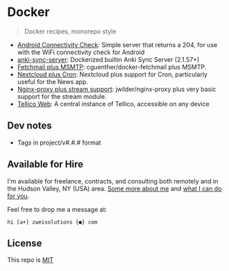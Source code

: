 # Docker

> Docker recipes, monorepo style

- [Android Connectivity Check](./android-connectivity-check): Simple server that returns a 204, for use with the WiFi connectivity check for Android
- [anki-sync-server](./anki-sync-server): Dockerized builtin Anki Sync Server (2.1.57+)
- [Fetchmail plus MSMTP](./fetchmail-plus-msmtp): cguenther/docker-fetchmail plus MSMTP.
- [Nextcloud plus Cron](./nextcloud-plus-cron): Nextcloud plus support for Cron, particularly useful for the News app.
- [Nginx-proxy plus stream support](./nginx-proxy-plus-stream): jwilder/nginx-proxy plus very basic support for the stream module.
- [Tellico Web](./tellico-web): A central instance of Tellico, accessible on any device

## Dev notes

- Tags in project/v#.#.# format

## Available for Hire

I'm available for freelance, contracts, and consulting both remotely and in the Hudson Valley, NY (USA) area. [Some more about me](https://www.zweisolutions.com/about.html) and [what I can do for you](https://www.zweisolutions.com/services.html).

Feel free to drop me a message at:

```
hi [a+] zweisolutions {●} com
```

## License

This repo is [MIT](./LICENSE)
